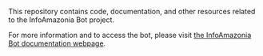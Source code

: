 This repository contains code, documentation, and other resources related to the InfoAmazonia Bot project. 

For more information and to access the bot, please visit <a href='[[https://www.canva.com/design/DAFf4GQZA-w/YYyV_8y8WD84ZpwQFStH-A/view?utm_content=DAFf4GQZA-w&utm_campaign=designshare&utm_medium=link&utm_source=publishsharelink](https://wilsonceron.github.io/infoamazonia_bot/)https://wilsonceron.github.io/infoamazonia_bot/)](https://wilsonceron.github.io/infoamazonia_bot/)https://wilsonceron.github.io/infoamazonia_bot/'> the InfoAmazonia Bot documentation webpage</a>. 
